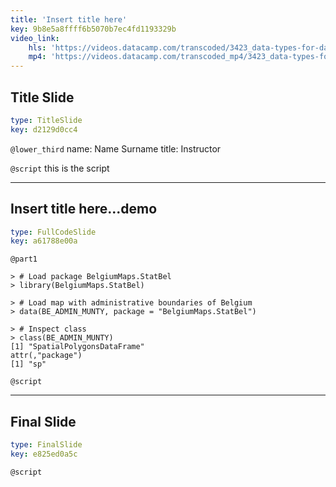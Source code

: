 ```yaml
---
title: 'Insert title here'
key: 9b8e5a8ffff6b5070b7ec4fd1193329b
video_link:
    hls: 'https://videos.datacamp.com/transcoded/3423_data-types-for-data-science/wb1/hls-ch5_3.master.m3u8'
    mp4: 'https://videos.datacamp.com/transcoded_mp4/3423_data-types-for-data-science/wb1/ch5_3.mp4'
---
```


## Title Slide

```yaml
type: TitleSlide
key: d2129d0cc4
```

`@lower_third`
name: Name Surname
title: Instructor

`@script`
this is the script

---

## Insert title here...demo

```yaml
type: FullCodeSlide
key: a61788e00a
```

`@part1`
```{r}
> # Load package BelgiumMaps.StatBel
> library(BelgiumMaps.StatBel) 

> # Load map with administrative boundaries of Belgium
> data(BE_ADMIN_MUNTY, package = "BelgiumMaps.StatBel") 

> # Inspect class
> class(BE_ADMIN_MUNTY)
[1] "SpatialPolygonsDataFrame"
attr(,"package")
[1] "sp"
```

`@script`


---

## Final Slide

```yaml
type: FinalSlide
key: e825ed0a5c
```

`@script`
